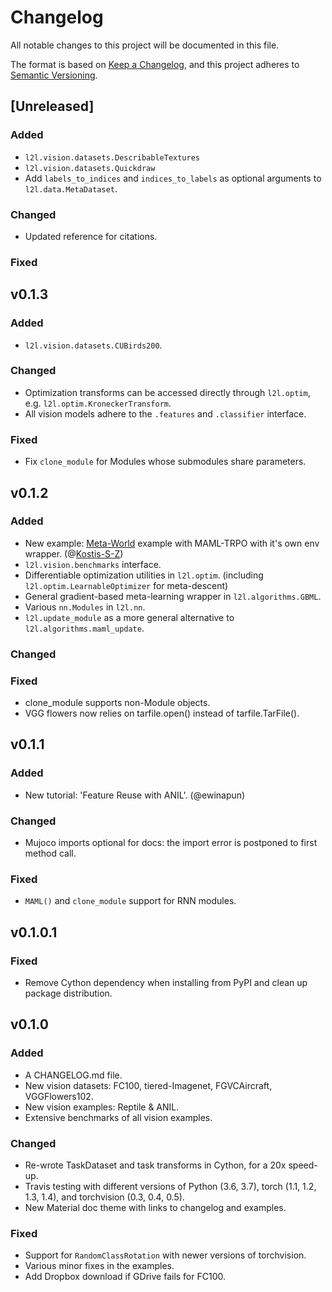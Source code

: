 
# Changelog

All notable changes to this project will be documented in this file.

The format is based on [Keep a Changelog](https://keepachangelog.com/en/1.0.0/),
and this project adheres to [Semantic Versioning](https://semver.org/spec/v2.0.0.html).

## [Unreleased]

### Added

* `l2l.vision.datasets.DescribableTextures`
* `l2l.vision.datasets.Quickdraw`
* Add `labels_to_indices` and `indices_to_labels` as optional arguments to `l2l.data.MetaDataset`.

### Changed

* Updated reference for citations.

### Fixed


## v0.1.3

### Added

* `l2l.vision.datasets.CUBirds200`.

### Changed

* Optimization transforms can be accessed directly through `l2l.optim`, e.g. `l2l.optim.KroneckerTransform`.
* All vision models adhere to the `.features` and `.classifier` interface.

### Fixed

* Fix `clone_module` for Modules whose submodules share parameters.


## v0.1.2

### Added

* New example: [Meta-World](https://github.com/rlworkgroup/metaworld) example with MAML-TRPO with it's own env wrapper. (@[Kostis-S-Z](https://github.com/Kostis-S-Z))
* `l2l.vision.benchmarks` interface.
* Differentiable optimization utilities in `l2l.optim`. (including `l2l.optim.LearnableOptimizer` for meta-descent)
* General gradient-based meta-learning wrapper in `l2l.algorithms.GBML`.
* Various `nn.Modules` in `l2l.nn`.
* `l2l.update_module` as a more general alternative to `l2l.algorithms.maml_update`.

### Changed

### Fixed

* clone_module supports non-Module objects.
* VGG flowers now relies on tarfile.open() instead of tarfile.TarFile().


## v0.1.1

### Added

* New tutorial: 'Feature Reuse with ANIL'. (@ewinapun)

### Changed

* Mujoco imports optional for docs: the import error is postponed to first method call.

### Fixed

* `MAML()` and `clone_module` support for RNN modules.


## v0.1.0.1

### Fixed

* Remove Cython dependency when installing from PyPI and clean up package distribution.


## v0.1.0

### Added

* A CHANGELOG.md file.
* New vision datasets: FC100, tiered-Imagenet, FGVCAircraft, VGGFlowers102.
* New vision examples: Reptile & ANIL.
* Extensive benchmarks of all vision examples.

### Changed

* Re-wrote TaskDataset and task transforms in Cython, for a 20x speed-up.
* Travis testing with different versions of Python (3.6, 3.7), torch (1.1, 1.2, 1.3, 1.4), and torchvision (0.3, 0.4, 0.5).
* New Material doc theme with links to changelog and examples.

### Fixed

* Support for `RandomClassRotation` with newer versions of torchvision.
* Various minor fixes in the examples.
* Add Dropbox download if GDrive fails for FC100.
